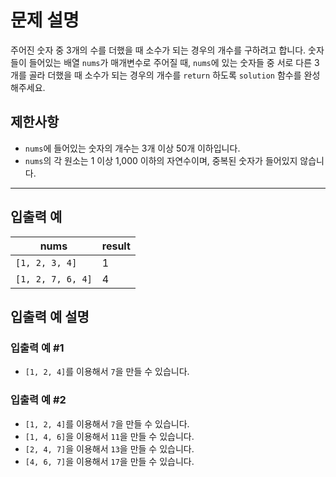 # 문제 설명

주어진 숫자 중 3개의 수를 더했을 때 소수가 되는 경우의 개수를 구하려고 합니다. 숫자들이 들어있는 배열 `nums`가 매개변수로 주어질 때, `nums`에 있는 숫자들 중 서로 다른 3개를 골라 더했을 때 소수가 되는 경우의 개수를 `return` 하도록 `solution` 함수를 완성해주세요.

## 제한사항

- `nums`에 들어있는 숫자의 개수는 3개 이상 50개 이하입니다.
- `nums`의 각 원소는 1 이상 1,000 이하의 자연수이며, 중복된 숫자가 들어있지 않습니다.

---

## 입출력 예

| nums           | result |
|----------------|--------|
| `[1, 2, 3, 4]` | 1      |
| `[1, 2, 7, 6, 4]` | 4      |

## 입출력 예 설명

### 입출력 예 #1

- `[1, 2, 4]`를 이용해서 `7`을 만들 수 있습니다.

### 입출력 예 #2

- `[1, 2, 4]`를 이용해서 `7`을 만들 수 있습니다.
- `[1, 4, 6]`을 이용해서 `11`을 만들 수 있습니다.
- `[2, 4, 7]`을 이용해서 `13`을 만들 수 있습니다.
- `[4, 6, 7]`을 이용해서 `17`을 만들 수 있습니다.
